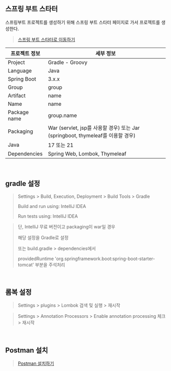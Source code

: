 <br />

## 스프링 부트 스타터

스프링부트 프로젝트를 생성하기 위해 스프링 부트 스타터 페이지로 가서 프로젝트를 생성한다.

<p></p>

> [스프링 부트 스타터로 이동하기](https://start.spring.io)

<p></p>

| 프로젝트 정보 | 세부 정보                                                                       |
| ------------- | ------------------------------------------------------------------------------- |
| Project       | Gradle - Groovy                                                                 |
| Language      | Java                                                                            |
| Spring Boot   | 3.x.x                                                                           |
| Group         | group                                                                           |
| Artifact      | name                                                                            |
| Name          | name                                                                            |
| Package name  | group.name                                                                      |
| Packaging     | War (servlet, jsp를 사용할 경우) 또는 Jar (springboot, thymeleaf를 이용할 경우) |
| Java          | 17 또는 21                                                                      |
| Dependencies  | Spring Web, Lombok, Thymeleaf                                                   |

<br />

## gradle 설정

> Settings > Build, Execution, Deployment > Build Tools > Gradle
>
> Build and run using: IntelliJ IDEA
>
> Run tests using: IntelliJ IDEA

> 단, IntelliJ 무료 버전이고 packaging이 war일 경우
>
> 해당 설정을 Gradle로 설정
>
> 또는 build.gradle > dependencies에서
>
> providedRuntime 'org.springframework.boot:spring-boot-starter-tomcat' 부분을 주석처리

<br />

## 롬복 설정

> Settings > plugins > Lombok 검색 및 실행 > 재시작

> Settings > Annotation Processors > Enable annotation processing 체크 > 재시작

<br />

## Postman 설치

> [Postman 설치하기](https://www.postman.com/download)

<br />

